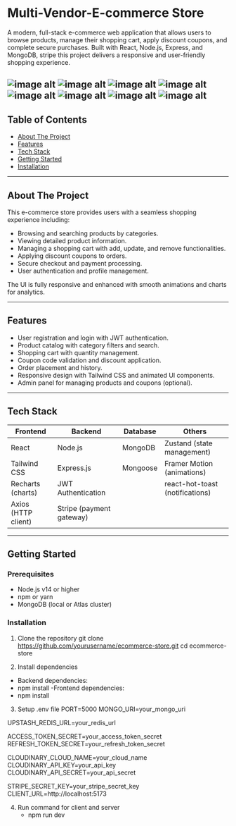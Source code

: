 # Multi-Vendor-E-commerce Store

A modern, full-stack e-commerce web application that allows users to browse products, manage their shopping cart, apply discount coupons, and complete secure purchases. Built with React, Node.js, Express, and MongoDB, stripe this project delivers a responsive and user-friendly shopping experience.

![image alt](https://github.com/KetanPatil-dev/Multi-Vendor-E-Commerce/blob/6163948399561b539e69b6d201194e0a2abac1a2/Images/Screenshot%202025-05-11%20at%2012.11.12%E2%80%AFPM.png)
![image alt](https://github.com/KetanPatil-dev/Multi-Vendor-E-Commerce/blob/d95dd6e7c3c23d3f73485925587c3e8f6c8d1693/Images/Screenshot%202025-05-11%20at%2012.04.01%E2%80%AFPM.png)
![image alt](https://github.com/KetanPatil-dev/Multi-Vendor-E-Commerce/blob/1af54c4e739018478f462e6d3687a2b3dca8f76f/Images/Screenshot%202025-05-11%20at%2012.06.17%E2%80%AFPM.png)
![image alt](https://github.com/KetanPatil-dev/Multi-Vendor-E-Commerce/blob/3bfe31c78df53a0edd6357c0b292007379c93092/Images/Screenshot%202025-05-11%20at%2012.09.31%E2%80%AFPM.png)
![image alt](https://github.com/KetanPatil-dev/Multi-Vendor-E-Commerce/blob/daef678f26e0a28f42274e2651a655458e5fb658/Images/Screenshot%202025-05-11%20at%2012.09.55%E2%80%AFPM.png)
![image alt](https://github.com/KetanPatil-dev/Multi-Vendor-E-Commerce/blob/f7e7c3e8eb61c85b4262ad036b369679328bd9d3/Images/Screenshot%202025-05-11%20at%2012.10.23%E2%80%AFPM.png)
![image alt](https://github.com/KetanPatil-dev/Multi-Vendor-E-Commerce/blob/7672b3d726942de523b15b3960c40fe29cf610ee/Images/Screenshot%202025-05-11%20at%2012.07.02%E2%80%AFPM.png)
![image alt](https://github.com/KetanPatil-dev/Multi-Vendor-E-Commerce/blob/2b78e8551d90fc4684a7f167a0ce4916fd0ff3ac/Images/Screenshot%202025-05-11%20at%2012.08.23%E2%80%AFPM.png)
---

## Table of Contents

- [About The Project](#about-the-project)  
- [Features](#features)  
- [Tech Stack](#tech-stack)  
- [Getting Started](#getting-started)  
- [Installation](#installation) 
---

## About The Project

This e-commerce store provides users with a seamless shopping experience including:

- Browsing and searching products by categories.
- Viewing detailed product information.
- Managing a shopping cart with add, update, and remove functionalities.
- Applying discount coupons to orders.
- Secure checkout and payment processing.
- User authentication and profile management.

The UI is fully responsive and enhanced with smooth animations and charts for analytics.

---

## Features

- User registration and login with JWT authentication.
- Product catalog with category filters and search.
- Shopping cart with quantity management.
- Coupon code validation and discount application.
- Order placement and history.
- Responsive design with Tailwind CSS and animated UI components.
- Admin panel for managing products and coupons (optional).

---

## Tech Stack

| Frontend                | Backend                  | Database       | Others                  |
|-------------------------|--------------------------|----------------|-------------------------|
| React                   | Node.js                  | MongoDB        | Zustand (state management) |
| Tailwind CSS            | Express.js               | Mongoose       | Framer Motion (animations) |
| Recharts (charts)       | JWT Authentication       |                | react-hot-toast (notifications) |
| Axios (HTTP client)     | Stripe (payment gateway) |                |                         |

---

## Getting Started

### Prerequisites

- Node.js v14 or higher  
- npm or yarn  
- MongoDB (local or Atlas cluster)  

### Installation

1. Clone the repository
git clone https://github.com/yourusername/ecommerce-store.git
cd ecommerce-store

2. Install dependencies

- Backend dependencies:
- npm install
-Frontend dependencies:
- npm install

3. Setup .env file
 PORT=5000
MONGO_URI=your_mongo_uri

UPSTASH_REDIS_URL=your_redis_url

ACCESS_TOKEN_SECRET=your_access_token_secret
REFRESH_TOKEN_SECRET=your_refresh_token_secret

CLOUDINARY_CLOUD_NAME=your_cloud_name
CLOUDINARY_API_KEY=your_api_key
CLOUDINARY_API_SECRET=your_api_secret

STRIPE_SECRET_KEY=your_stripe_secret_key
CLIENT_URL=http://localhost:5173

4. Run command for client and server
   - npm run dev



